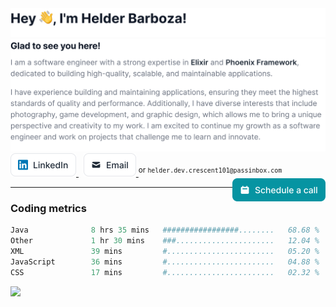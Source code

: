 <picture>
  <source srcset="img/Headercontent-dark-1.svg" media="(min-width:846px) and (prefers-color-scheme: dark)" />
  <source srcset="img/Headercontent-dark-2.svg" media="(min-width:622px) and (prefers-color-scheme: dark)" />
  <source srcset="img/Headercontent-dark-3.svg" media="(min-width:0) and (prefers-color-scheme: dark)" />
  <source srcset="img/Headercontent-light-1.svg" media="(min-width:846px)" />
  <source srcset="img/Headercontent-light-2.svg" media="(min-width:622px)" />
  <source srcset="img/Headercontent-light-3.svg" media="(min-width:0)" />
  <img src="img/Headercontent-light-1.svg" alt="Hey 👋, I'm Helder Barboza!" />
</picture>

<picture>
  <source srcset="img/Blockcontent-dark-1.svg" media="(min-width:846px) and (prefers-color-scheme: dark)" />
  <source srcset="img/Blockcontent-dark-2.svg" media="(min-width:622px) and (prefers-color-scheme: dark)" />
  <source srcset="img/Blockcontent-dark-3.svg" media="(min-width:0) and (prefers-color-scheme: dark)" />
  <source srcset="img/Blockcontent-light-1.svg" media="(min-width:846px)" />
  <source srcset="img/Blockcontent-light-2.svg" media="(min-width:622px)" />
  <source srcset="img/Blockcontent-light-3.svg" media="(min-width:0)" />
  <img src="img/Blockcontent-light-1.svg" alt="Glad to see you here! I am a software engineer with a strong expertise in Elixir and Phoenix Framework, dedicated to building high-quality, scalable, and maintainable applications. I have experience building and maintaining applications, ensuring they meet the highest standards of quality and performance. Additionally, I have diverse interests that include photography, game development, and graphic design, which allows me to bring a unique perspective and creativity to my work. I am excited to continue my growth as a software engineer and work on projects that challenge me to learn and innovate." />
</picture>

<br/>

<a href="https://linkedin.com/in/helderbarboza" target="_blank" title="LinkedIn profile">
  <picture>
    <source srcset="img/linkedin-dark.svg" media="(prefers-color-scheme: dark)" />
    <img src="img/linkedin-light.svg" height="37" alt="LinkedIn button" />
  </picture>
</a>
&nbsp;
<a href="mail&#116;o&#58;he&#37;6C&#100;&#37;&#54;&#53;r%2E&#100;e%7&#54;&#46;&#99;r&#101;sce&#110;t%3101&#64;&#112;assinb%&#54;Fx&#46;%&#54;3om" target="_blank" title="&#67;&#111;nt&#97;c&#116; me">
  <picture>
    <source srcset="img/email-dark.svg" media="(prefers-color-scheme: dark)" />
    <img src="img/email-light.svg" height="37" alt="Email button" />
  </picture>
</a>
<sup>or <code>helder.dev.crescent101@passinbox.com</code></sup>
<a href="https://cal.com/helderbarboza" target="_blank" title="Schedule a call with me">
  <picture>
    <source srcset="img/schedule.svg" media="(prefers-color-scheme: dark)" />
    <img src="img/schedule.svg" height="37" align="right" alt="Schedule a call button" />
  </picture>
</a>

<hr>

### Coding metrics

<!--START_SECTION:waka-->

```julia
Java              8 hrs 35 mins   #################........   68.68 %
Other             1 hr 30 mins    ###......................   12.04 %
XML               39 mins         #........................   05.20 %
JavaScript        36 mins         #........................   04.88 %
CSS               17 mins         #........................   02.32 %
```

<!--END_SECTION:waka-->

![](https://hit.yhype.me/github/profile?user_id=29435727)
